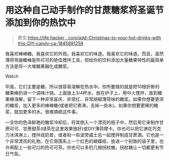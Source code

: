 # 用这种自己动手制作的甘蔗糖浆将圣诞节添加到你的热饮中

> 原文:[https://life hacker . com/add-Christmas-to-your-hot-drinks-with this-DIY-candy-ca-1845891259](https://lifehacker.com/add-christmas-to-your-hot-drinks-with-this-diy-candy-ca-1845891259)

我喜欢棒棒糖。我喜欢它的外观。我喜欢它的味道。我喜欢它的味道。而且，虽然薄荷弯曲糖棒是热可可的绝佳搅拌工具，但给你的饮料添加大量糖果特性的最简单方法是将一大堆糖果融化成糖浆。

Watch

毕竟，它们主要是糖，所以很容易溶解在热水中。你所要做的就是把10根折断的糖果棒扔进一个调味汁锅，上面放上3/4杯水，放在炉子上，用中火搅拌，直到糖果棒溶解，留下一种非常喜庆、非常红、非常胡椒薄荷味的糖浆。如果你想要更浓的糖浆，加入更多的棒棒糖(或者把它煮沸，去掉一些水)。如果你想要更稀的糖浆，就加更多的水。很难搞砸这件事。

一旦你的色泽鲜艳的糖浆冷却后，将其倒入一个漂亮的瓶子中，然后用它来制作甘蔗可可、甘蔗甜茶(绿茶在这里效果很好)或DIY薄荷摩卡。你也可以把它淋在巧克力冰淇淋上，搅拌成奶昔，或者和一些波旁威士忌一起搅拌制成甘蔗酒。它也是一个非常漂亮的礼物。在它周围系上一个红色的蝴蝶结，放进一个别致的袋子里，也许再配上一些可口的热可可茶。你也可以多扔几根拐杖糖。拐杖糖让一切都更有节日气氛。